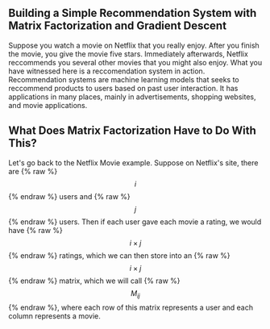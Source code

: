 <script src="https://polyfill.io/v3/polyfill.min.js?features=es6"></script>
<script id="MathJax-script" async src="https://cdn.jsdelivr.net/npm/mathjax@3/es5/tex>

---
layout: post
title: "Building a Simple Recommendation System with Matrix Factorization and Gradient Descent"
author: David Mao
---

-mml-chtml.js"></script>

## Building a Simple Recommendation System with Matrix Factorization and Gradient Descent

Suppose you watch a movie on Netflix that you really enjoy. After you finish the movie, you give the movie five stars. Immediately afterwards, Netflix reccommends you several other movies that you might also enjoy. What you have witnessed here is a reccomendation system in action. Recommendation systems are machine learning models that seeks to reccommend products to users based on past user interaction. It has applications in many places, mainly in advertisements, shopping websites, and movie applications.

## What Does Matrix Factorization Have to Do With This?

Let's go back to the Netflix Movie example. Suppose on Netflix's site, there are {% raw %} $$i$$  {% endraw %} users and {% raw %}  $$j$$  {% endraw %} users. Then if each user gave each movie a rating, we would have {% raw %} $$i \times j$$  {% endraw %} ratings, which we can then store into an {% raw %} $$i \times j$$  {% endraw %} matrix, which we will call {% raw %} $$M_{ij}$$  {% endraw %}, where each row of this matrix represents a user and each column represents a movie.